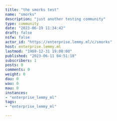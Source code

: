```yaml
---
title: "the smorks test" 
name: "smorks"
description: "just another testing community"
type: community
date: "2023-06-19 11:34:42"
draft: false
nsfw: false
actor_id: "https://enterprise.lemmy.ml/c/smorks"
host: enterprise.lemmy.ml
lastmod: "1969-12-31 19:00:00"
published: "2023-06-11 04:51:18"
subscribers: 1
posts: 0
comments: 0
weight: 0
dau: 0
wau: 0
mau: 0
instances:
- "enterprise_lemmy_ml"
tags: 
- "enterprise_lemmy_ml"

---
```

